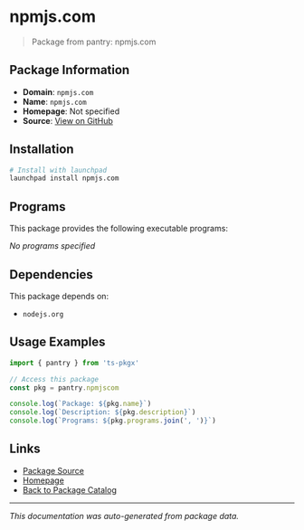 # npmjs.com

> Package from pantry: npmjs.com

## Package Information

- **Domain**: `npmjs.com`
- **Name**: `npmjs.com`
- **Homepage**: Not specified
- **Source**: [View on GitHub](https://github.com/pkgxdev/pantry/tree/main/projects/npmjs.com/package.yml)

## Installation

```bash
# Install with launchpad
launchpad install npmjs.com
```

## Programs

This package provides the following executable programs:

*No programs specified*

## Dependencies

This package depends on:

- `nodejs.org`

## Usage Examples

```typescript
import { pantry } from 'ts-pkgx'

// Access this package
const pkg = pantry.npmjscom

console.log(`Package: ${pkg.name}`)
console.log(`Description: ${pkg.description}`)
console.log(`Programs: ${pkg.programs.join(', ')}`)
```

## Links

- [Package Source](https://github.com/pkgxdev/pantry/tree/main/projects/npmjs.com/package.yml)
- [Homepage](#)
- [Back to Package Catalog](../package-catalog.md)

---

*This documentation was auto-generated from package data.*
